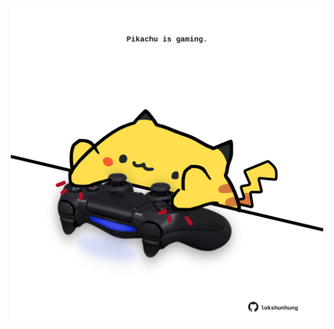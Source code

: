 <!-- built at 05/06/2025, 09:00:36 UTC -->
<p align="center">
  <img width="500" height="500" src="./ReadmeImage.svg">
</p>
